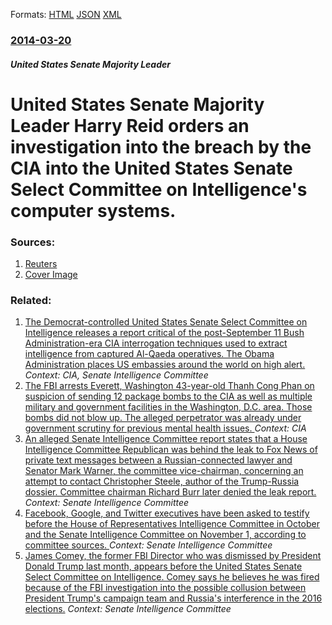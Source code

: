 
Formats: [HTML](/news/2014/03/20/united-states-senate-majority-leader-harry-reid-orders-an-investigation-into-the-breach-by-the-cia-into-the-united-states-senate-select-comm.html)  [JSON](/news/2014/03/20/united-states-senate-majority-leader-harry-reid-orders-an-investigation-into-the-breach-by-the-cia-into-the-united-states-senate-select-comm.json)  [XML](/news/2014/03/20/united-states-senate-majority-leader-harry-reid-orders-an-investigation-into-the-breach-by-the-cia-into-the-united-states-senate-select-comm.xml)  

### [2014-03-20](/news/2014/03/20/index.md)

##### United States Senate Majority Leader
# United States Senate Majority Leader Harry Reid orders an investigation into the breach by the CIA into the United States Senate Select Committee on Intelligence's computer systems. 




### Sources:

1. [Reuters](https://www.reuters.com/article/2014/03/20/usa-cia-interrogations-idUSL2N0MH0PU20140320)
1. [Cover Image](https://s4.reutersmedia.net/resources_v2/images/rcom-default.png)

### Related:

1. [The Democrat-controlled United States Senate Select Committee on Intelligence releases a report critical of the post-September 11 Bush Administration-era CIA interrogation techniques used to extract intelligence from captured Al-Qaeda operatives. The Obama Administration places US embassies around the world on high alert. ](/news/2014/12/9/the-democrat-controlled-united-states-senate-select-committee-on-intelligence-releases-a-report-critical-of-the-post-september-11-bush-admin.md) _Context: CIA, Senate Intelligence Committee_
2. [The FBI arrests Everett, Washington 43-year-old Thanh Cong Phan on suspicion of sending 12 package bombs to the CIA as well as multiple military and government facilities in the Washington, D.C. area. Those bombs did not blow up. The alleged perpetrator was already under government scrutiny for previous mental health issues. ](/news/2018/03/27/the-fbi-arrests-everett-washington-43-year-old-thanh-cong-phan-on-suspicion-of-sending-12-package-bombs-to-the-cia-as-well-as-multiple-mili.md) _Context: CIA_
3. [An alleged Senate Intelligence Committee report states that a House Intelligence Committee Republican was behind the leak to Fox News of private text messages between a Russian-connected lawyer and Senator Mark Warner, the committee vice-chairman, concerning an attempt to contact Christopher Steele, author of the Trump-Russia dossier. Committee chairman Richard Burr later denied the leak report. ](/news/2018/03/1/an-alleged-senate-intelligence-committee-report-states-that-a-house-intelligence-committee-republican-was-behind-the-leak-to-fox-news-of-pri.md) _Context: Senate Intelligence Committee_
4. [ Facebook, Google, and Twitter executives have been asked to testify before the House of Representatives Intelligence Committee in October and the Senate Intelligence Committee on November 1, according to committee sources. ](/news/2017/09/27/facebook-google-and-twitter-executives-have-been-asked-to-testify-before-the-house-of-representatives-intelligence-committee-in-october-a.md) _Context: Senate Intelligence Committee_
5. [James Comey, the former FBI Director who was dismissed by President Donald Trump last month, appears before the United States Senate Select Committee on Intelligence. Comey says he believes he was fired because of the FBI investigation into the possible collusion between President Trump's campaign team and Russia's interference in the 2016 elections.](/news/2017/06/8/james-comey-the-former-fbi-director-who-was-dismissed-by-president-donald-trump-last-month-appears-before-the-united-states-senate-select.md) _Context: Senate Intelligence Committee_
